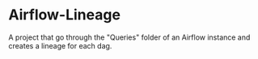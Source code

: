 # Airflow-Lineage
A project that go through the "Queries" folder of an Airflow instance and creates a lineage for each dag.
